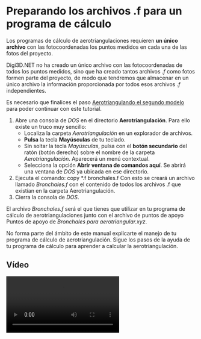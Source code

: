 # Preparando los archivos .f para un programa de cálculo

Los programas de cálculo de aerotriangulaciones requieren **un único archivo** con las fotocoordenadas los puntos medidos en cada una de las fotos del proyecto.

Digi3D.NET no ha creado un único archivo con las fotocoordenadas de todos los puntos medidos, sino que ha creado tantos archivos _.f_ como fotos formen parte del proyecto, de modo que tendremos que almacenar en un único archivo la información proporcionada por todos esos archivos _.f_ independientes.

Es necesario que finalices el paso [Aerotriangulando el segundo modelo](/digi3d-net/primeros-pasos/comenzando-a-utilizar-digi3d.net/comenzando-con-la-ventana-fotogrametrica/sensor-camara-conica/aerotriangulacion-manual/aerotriangulando-segundo-modelo.md) para poder continuar con este tutorial.

1. Abre una consola de _DOS_ en el directorio **Aerotriangulación**. Para ello existe un truco muy sencillo:
   * Localiza la carpeta _Aerotriangulación_ en un explorador de archivos.
   * **Pulsa** la tecla **Mayúsculas** de tu teclado.
   * Sin soltar la tecla _Mayúsculas_, pulsa con el **botón secundario** del ratón \(botón derecho\) sobre el nombre de la carpeta _Aerotriangulación_. Aparecerá un menú contextual.
   * Selecciona la opción **Abrir ventana de comandos aquí**. Se abrirá una ventana de _DOS_ ya ubicada en ese directorio.
2. Ejecuta el comando: copy \*.f bronchales.f Con esto se creará un archivo llamado _Bronchales.f_ con el contenido de todos los archivos .f que existían en la carpeta Aerotriangulación.
3. Cierra la consola de _DOS_.

El archivo _Bronchales.f_ será el que tienes que utilizar en tu programa de cálculo de aerotriangulaciones junto con el archivo de puntos de apoyo Puntos de apoyo de _Bronchales para aerotriangular.xyz_.

No forma parte del ámbito de este manual explicarte el manejo de tu programa de cálculo de aerotriangulación. Sigue los pasos de la ayuda de tu programa de cálculo para aprender a calcular la aerotriangulación.

## Vídeo

<video controls><source src="https://digi21.blob.core.windows.net/videos-ayuda/Preparando%20los%20archivos%20.f%20para%20un%20programa%20de%20calculo.mp4" caption="" type="video/mp4"></video>

